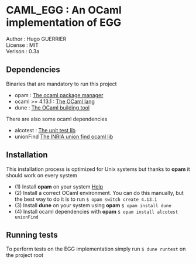 # CAML_EGG : An OCaml implementation of EGG

Author : Hugo GUERRIER \
License : MIT \
Verison : 0.3a 

## Dependencies

Binaries that are mandatory to run this project

- opam : [The ocaml package manager](https://opam.ocaml.org/)
- ocaml >= 4.13.1 : [The OCaml lang](https://ocaml.org/index.fr.html)
- dune : [The OCaml building tool](https://github.com/ocaml/dune)

There are also some ocaml dependencies

- alcotest : [The unit test lib](https://github.com/mirage/alcotest)
- unionFind [The INRIA union find ocaml lib](https://gitlab.inria.fr/fpottier/unionfind)

## Installation

This installation process is optimized for Unix systems but thanks to **opam** it should work on every system

- (1) Install **opam** on your system [Help](https://opam.ocaml.org/doc/Install.html)
- (2) Install a correct OCaml environment. You can do this manually, but the best way to do it is to run `$ opam switch create 4.13.1`
- (3) Install **dune** on your system using **opam** `$ opam install dune`
- (4) Install ocaml dependencies with **opam** `$ opam install alcotest unionFind`

## Running tests

To perform tests on the EGG implementation simply run `$ dune runtest` on the project root